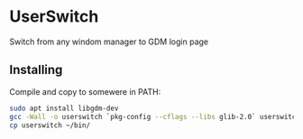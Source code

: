 # UserSwitch
Switch from any windom manager to GDM login page
## Installing
Compile and copy to somewere in PATH:
```sh
sudo apt install libgdm-dev
gcc -Wall -o userswitch `pkg-config --cflags --libs glib-2.0` userswitch.c -lgdm -lglib-2.0 -lgio-2.0
cp userswitch ~/bin/
```
